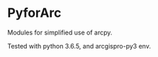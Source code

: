 # PyforArc
Modules for simplified use of arcpy. 

Tested with python 3.6.5, and arcgispro-py3 env.

